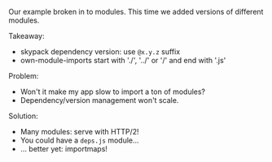 Our example broken in to modules. This time we added versions of different modules.

Takeaway:

- skypack dependency version: use `@x.y.z` suffix
- own-module-imports start with './', '../' or '/' and end with '.js'

Problem:

- Won't it make my app slow to import a ton of modules?
- Dependency/version management won't scale.

Solution:

- Many modules: serve with HTTP/2!
- You could have a `deps.js` module...
- ... better yet: importmaps!
